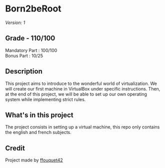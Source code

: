 # Born2beRoot

*Version: 1*

## Grade - 110/100

Mandatory Part : 100/100  
Bonus Part : 10/25

## Description

This project aims to introduce to the wonderful world of virtualization.
We will create our first machine in VirtualBox under specific instructions. Then, at the end of this project, we will be able to set up
our own operating system while implementing strict rules.

## What's in this project

The project consists in setting up a virtual machine, this repo only contains the english and french subjects.

## Credit

Project made by [ffouquet42](https://github.com/ffouquet42)